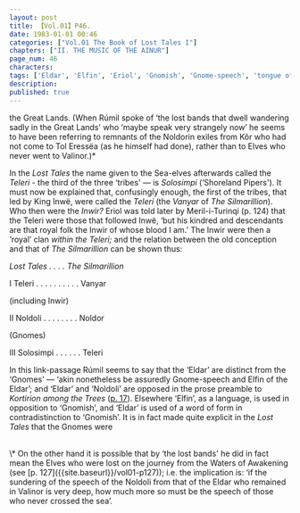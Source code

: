 ```yaml
---
layout: post
title: 【Vol.01】P46.
date: 1983-01-01 00:46
categories: ["Vol.01 The Book of Lost Tales I"]
chapters: ["II. THE MUSIC OF THE AINUR"]
page_num: 46
characters: 
tags: ['Eldar', 'Elfin', 'Eriol', 'Gnomish', 'Gnome-speech', 'tongue of the Gnomes', 'Gnomes', 'Great March', 'Great Journey', 'Inwë', 'Inwir', 'Kôr', 'Kortirion among the Trees', 'lost bands', 'Meril-i-Turinqi', 'Noldoli', 'Noldor', 'Noldorin', 'Sea-elves', 'Shoreland Pipers', 'Rúmil', 'Silmarillion, The', 'Solosimpi', 'Teleri', 'Tol Eressëa', 'Vanyar', 'Waters of Awakening']
description: 
published: true
---
```


<p style="text-indent: 0;">
the Great Lands. (When Rúmil spoke of ‘the lost bands that dwell wandering sadly in the Great Lands' who ‘maybe speak very strangely now’ he seems to have been referring to remnants of the Noldorin exiles from Kôr who had not come to Tol Eressëa (as he himself had done), rather than to Elves who never went to Valinor.)*
</p>

In the <I>Lost Tales</I> the name given to the Sea-elves afterwards called the <I>Teleri -</I> the third of the three ‘tribes' — is <I>Solosimpi</I> (‘Shoreland Pipers'). It must now be explained that, confusingly enough, the first of the tribes, that led by King Inwë, were called the <I>Teleri</I> (the <I>Vanyar</I> of <I>The Silmarillion</I>). Who then were the <I>Inwir?</I> Eriol was told later by Meril-i-Turinqi (p. 124) that the Teleri were those that followed Inwë, ‘but his kindred and descendants are that royal folk the Inwir of whose blood I am.’ The Inwir were then a ‘royal’ clan <I>within the Teleri;</I> and the relation between the old conception and that of <I>The Silmarillion</I> can be shown thus:

<I>Lost Tales     . .     . .     The Silmarillion</I>

I Teleri          . .     . .     . .     . .     . .      Vanyar

(including Inwir)

II Noldoli         . .     . .     . .     . .      Noldor

(Gnomes)

III Solosimpi       . .     . .     . .     Teleri

In this link-passage Rúmil seems to say that the ‘Eldar’ are distinct from the ‘Gnomes' — ‘akin nonetheless be assuredly Gnome-speech and Elfin of the Eldar’; and ‘Eldar’ and ‘Noldoli’ are opposed in the prose preamble to <I>Kortirion among the Trees</I> ([p. 17]({{site.baseurl}}/vol01-p17)). Elsewhere ‘Elfin’, as a language, is used in opposition to ‘Gnomish’, and ‘Eldar’ is used of a word of form in contradistinction to ‘Gnomish’. It is in fact made quite explicit in the <I>Lost Tales</I> that the Gnomes were

<BR>
\* On the other hand it is possible that by ‘the lost bands' he did in fact mean the Elves who were lost on the journey from the Waters of Awakening (see [p. 127]({{site.baseurl}}/vol01-p127)); i.e. the implication is: ‘if the sundering of the speech of the Noldoli from that of the Eldar who remained in Valinor is very deep, how much more so must be the speech of those who never crossed the sea’.

